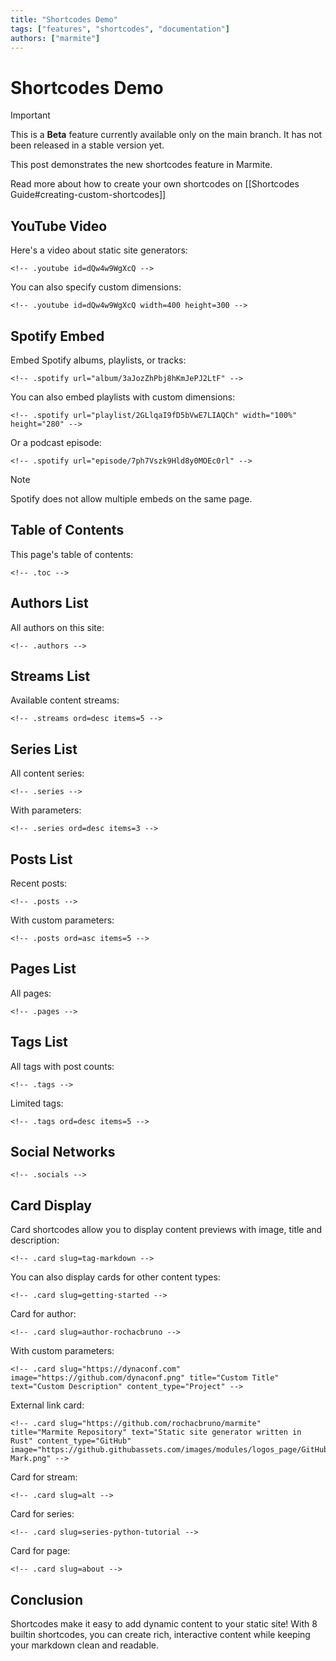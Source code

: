 ```yaml
---
title: "Shortcodes Demo"
tags: ["features", "shortcodes", "documentation"]
authors: ["marmite"]
---
```


# Shortcodes Demo

> [!IMPORTANT]
> This is a **Beta** feature currently available only on the main branch. It has not been released in a stable version yet.

This post demonstrates the new shortcodes feature in Marmite.


Read more about how to create your own shortcodes on [[Shortcodes Guide#creating-custom-shortcodes]]

## YouTube Video

Here's a video about static site generators:

```
<!-- .youtube id=dQw4w9WgXcQ -->
```

<!-- .youtube id=dQw4w9WgXcQ -->

You can also specify custom dimensions:

```
<!-- .youtube id=dQw4w9WgXcQ width=400 height=300 -->
```

<!-- .youtube id=dQw4w9WgXcQ width=400 height=300 -->

## Spotify Embed

Embed Spotify albums, playlists, or tracks:

```
<!-- .spotify url="album/3aJozZhPbj8hKmJePJ2LtF" -->
```

<!-- .spotify url="album/3aJozZhPbj8hKmJePJ2LtF" -->

You can also embed playlists with custom dimensions:

```
<!-- .spotify url="playlist/2GLlqaI9fD5bVwE7LIAQCh" width="100%" height="280" -->
```

Or a podcast episode:

```
<!-- .spotify url="episode/7ph7Vszk9Hld8y0MOEc0rl" -->
```

> [!NOTE]
> Spotify does not allow multiple embeds on the same page.

## Table of Contents

This page's table of contents:

```
<!-- .toc -->
```

<!-- .toc -->

## Authors List

All authors on this site:

```
<!-- .authors -->
```
<!-- .authors -->

## Streams List

Available content streams:

```
<!-- .streams ord=desc items=5 -->
```

<!-- .streams ord=desc items=5 -->

## Series List

All content series:

```
<!-- .series -->
```

<!-- .series -->

With parameters:

```
<!-- .series ord=desc items=3 -->
```

<!-- .series ord=desc items=3 -->

## Posts List

Recent posts:

```
<!-- .posts -->
```
<!-- .posts -->

With custom parameters:

```
<!-- .posts ord=asc items=5 -->
```
<!-- .posts ord=asc items=5 -->


## Pages List

All pages:

```
<!-- .pages -->
```

<!-- .pages -->

## Tags List

All tags with post counts:

```
<!-- .tags -->
```

<!-- .tags -->

Limited tags:

```
<!-- .tags ord=desc items=5 -->
```

<!-- .tags ord=desc items=5 -->


## Social Networks

```
<!-- .socials -->
```

<!-- .socials -->

## Card Display

Card shortcodes allow you to display content previews with image, title and description:

```
<!-- .card slug=tag-markdown -->
```

<!-- .card slug=tag-markdown -->

You can also display cards for other content types:

```
<!-- .card slug=getting-started -->
```

<!-- .card slug=getting-started -->

Card for author:

```
<!-- .card slug=author-rochacbruno -->
```

<!-- .card slug=author-rochacbruno -->

With custom parameters:

```
<!-- .card slug="https://dynaconf.com" image="https://github.com/dynaconf.png" title="Custom Title" text="Custom Description" content_type="Project" -->
```

<!-- .card slug="https://dynaconf.com" image="https://github.com/dynaconf.png" title="Custom Title" text="Custom Description" content_type="Project" -->

External link card:

```
<!-- .card slug="https://github.com/rochacbruno/marmite" title="Marmite Repository" text="Static site generator written in Rust" content_type="GitHub" image="https://github.githubassets.com/images/modules/logos_page/GitHub-Mark.png" -->
```

<!-- .card slug="https://github.com/rochacbruno/marmite" title="Marmite Repository" text="Static site generator written in Rust" content_type="GitHub" image="https://github.githubassets.com/images/modules/logos_page/GitHub-Mark.png" -->

Card for stream:

```
<!-- .card slug=alt -->
```

<!-- .card slug=alt -->

Card for series:

```
<!-- .card slug=series-python-tutorial -->
```

<!-- .card slug=series-python-tutorial -->

Card for page:

```
<!-- .card slug=about -->
```

<!-- .card slug=about -->



## Conclusion

Shortcodes make it easy to add dynamic content to your static site! With 8 builtin shortcodes, you can create rich, interactive content while keeping your markdown clean and readable.